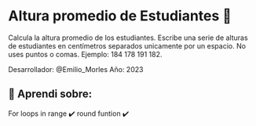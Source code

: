 # Altura promedio de Estudiantes 👀 

Calcula la altura promedio de los estudiantes. Escribe una serie de alturas de estudiantes en centímetros separados unicamente por un espacio. No uses puntos o comas. Ejemplo: 184 178 191 182.

Desarrollador: @Emilio_Morles
Año: 2023

##  🔸 Aprendi sobre:

For loops in range ✔️
round funtion ✔️
